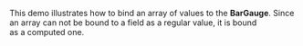 This demo illustrates how to&nbsp;bind an&nbsp;array of&nbsp;values to&nbsp;the **BarGauge**. Since an&nbsp;array can not be&nbsp;bound to&nbsp;a&nbsp;field as&nbsp;a&nbsp;regular value, it&nbsp;is&nbsp;bound as&nbsp;a&nbsp;computed one.